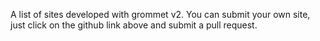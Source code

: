 A list of sites developed with grommet v2. You can submit your own site, just click on the github link above and submit a pull request.


<grid columns='medium' gap='small'>
  <card 
    image='/static/img/grommet-dashboard.jpg'
    title='grommet dashboard'
    authorName='Atanas Stoyanov'
    github='https://github.com/atanasster/grommet-dashboard'
    authorLink='https://github.com/atanasster'
    path='https://grommet-dashboard.herokuapp.com/'
    excerpt='React nextjs grommet 2 dashboard template with sample pages, charts, forms etc.'
  />  
  <card
    image='/static/img/grommet-site.jpg'
    title='grommet site'
    authorName='Grommet'
    github='https://github.com/grommet/grommet-site'
    authorLink='https://github.com/grommet'
    path='https://v2.grommet.io'
    excerpt='Site for Grommet v2.'
  />
  <card
    image='/static/img/hyperparameters.jpg'
    title='tensorflowjs hyperparameters'
    authorName='Martin Stoyanov'
    github='https://github.com/martin-stoyanov/hyperparameters-site'
    authorLink='https://github.com/martin-stoyanov'
    path='https://hyperjs.herokuapp.com'
    excerpt='Home of the hyperparameters.js library for tensorflow.js.'
  />
  <card
    image='/static/img/crypto-grommet.jpg'
    title='crypto-grommet'
    authorName='Atanas Stoyanov'
    github='https://github.com/atanasster/crypto-grommet'
    authorLink='https://github.com/atanasster'
    path='https://crypto-grommet.herokuapp.com'
    excerpt='Crypto and equities app built with react, redux, nodejs, express, passport, nextjs, graphql, apollo.'
  />  
  <card
    image='/static/img/grommet-nextjs.jpg'
    title='nextjs grommet site'
    authorName='Atanas Stoyanov'
    github='https://github.com/atanasster/grommet-nextjs'
    authorLink='https://github.com/atanasster'
    path='https://grommet-nextjs.herokuapp.com'
    excerpt='Site for grommet v2 and grommet-controls built with next.js.'
  />  
  <card
    image='/static/img/gatsby-blog.jpg'
    title='gatsby starter blog grommet'
    authorName='Ivan Ganev'
    github='https://github.com/ganevru/gatsby-starter-blog-grommet'
    authorLink='https://github.com/Ganevru'
    path='https://ganevru.github.io/gatsby-starter-blog-grommet/'
    excerpt='GatsbyJS v2 starter for creating a blog. Based on Grommet v2 UI.'
  />  
  <card
    image='/static/img/horizontal-working.jpg'
    title='horizontal working'
    authorName='Martin Stoyanov'
    github='https://github.com/martin-stoyanov/horizontalworking'
    authorLink='https://github.com/martin-stoyanov'
    path='https://horizontalworking.herokuapp.com'
    excerpt='Horizontal working sample grommet v2 + next.js.'
  />
  <card
    image='/static/img/gatsby-marvel.jpg'
    title='marvel API'
    authorName='Orestis Ioannou'
    github='https://github.com/oorestisime/gatsby-source-marvel/tree/master/example'
    authorLink='https://github.com/oorestisime'
    path='https://gatsby-source-marvel.netlify.com'
    excerpt='Gatsby Marvel example site.'
  />
  <card
    image='/static/img/orestis-blog.jpg'
    title='Personal blog'
    authorName='Orestis Ioannou'
    github='https://github.com/oorestisime/oioannou'
    authorLink='https://github.com/oorestisime'
    path='https://oioannou.com'
    excerpt='Gatsby personal blog site.'
  />
  <card
    image='/static/img/grommet-layout.jpg'
    title='Grommet layout interactive demo'
    authorName='Sean Powell'
    github='https://github.com/Fatslug/grommet-layout-demo'
    authorLink='https://github.com/Fatslug'
    path='https://mighty-castle-63479.herokuapp.com'
    excerpt='Grommet Box layout demo.'
  />
  <card
    image='/static/img/theme-builder.jpg'
    title='Grommet theme builder'
    authorName='Orestis Ioannou'
    github='https://github.com/oorestisime/grommet-theme-builder'
    authorLink='https://github.com/oorestisime'
    path='https://grommet-theme-builder.netlify.com'
    excerpt='Grommet theme builder sample.'
  />
  <card
    image='/static/img/like-me-or-not.jpg'
    title="Let's create the next big thing"
    authorName='Nurlan Nurmanov'
    path='https://likemeornot.io'
    excerpt='Get exclusive deals by reviewing and promoting world changing startups.'
  />
  <card
    image='/static/img/hpe-design.jpg'
    title='hpe.design'
    authorName='HPE Design'
    authorLink='https://github.com/hpe-design'
    path='https://hpe.design'
    excerpt='You might be suprised to learn that hpe* makes apps, let alone has a bunch of folks that are trying to change how the enterprise is experienced.'
  />
  <card
    image='/static/img/grommet-swagger.jpg'
    title='grommet-swagger'
    authorName='Grommet'
    github='https://github.com/grommet/grommet-swagger'
    authorLink='https://github.com/grommet'
    path='https://developer.hpe.com/api/onesphere/'
    excerpt='Swagger API browser built using grommet. HPE OneSphere hybrid cloud management REST API.'
  />
  <card
    image='/static/img/grommet-designer.jpg'
    title='grommet-designer'
    authorName='Eric Soderberg'
    github='https://github.com/grommet/grommet-designer'
    authorLink='https://github.com/grommet'
    path='https://designer.grommet.io'
    excerpt='A tool to design screens using grommet components.'
  />
  
</grid>
